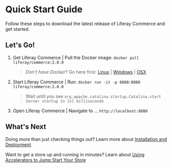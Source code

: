 # Quick Start Guide

Follow these steps to download the latest release of Liferay Commerce and get started.

## Let's Go!

1. Get Liferay Commerce | Pull the Docker image: `docker pull liferay/commerce:2.0.0`
    >_Don't have Docker_? Go here first: [Linux](https://docs.docker.com/install/linux/docker-ce/ubuntu/) | [Windows](https://docs.docker.com/docker-for-windows/install/) | [OSX](https://docs.docker.com/docker-for-mac/install/)
2. Start Liferay Commerce | Run: `docker run -it -p 8080:8080 liferay/commerce:2.0.0`
    > Wait until you see `org.apache.catalina.startup.Catalina.start Server startup in [x] milliseconds`
3. Open Liferay Commerce | Navigate to ... `http://localhost:8080`

## What's Next

Doing more than just checking things out? Learn more about [Installation and Deployment]().

Want to get a store up and running in minutes? Learn about [Using Accelerators to Jump Start Your Store]()
